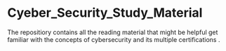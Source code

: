 # Cyeber_Security_Study_Material
The repositiory contains all the reading material that might be helpful get familiar with the concepts of cybersecurity and its multiple certifications .
